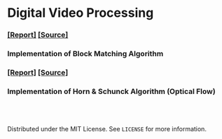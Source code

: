 # Digital Video Processing 
### [[Report]](https://001honi.github.io/repos/video-processing/block-matching/report.html) [[Source]](assets/homework-1)
### Implementation of Block Matching Algorithm

### [[Report]](https://001honi.github.io/repos/video-processing/optical-flow/report.html) [[Source]](assets/homework-2)
### Implementation of Horn & Schunck Algorithm (Optical Flow)





<br><br><br>
Distributed under the MIT License. See `LICENSE` for more information.
